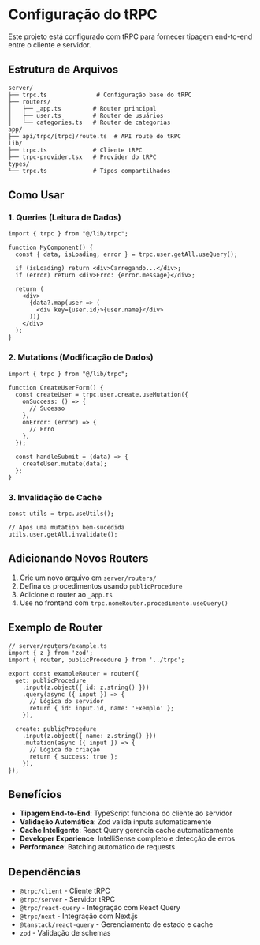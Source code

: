 # Configuração do tRPC

Este projeto está configurado com tRPC para fornecer tipagem end-to-end entre o cliente e servidor.

## Estrutura de Arquivos

```
server/
├── trpc.ts              # Configuração base do tRPC
├── routers/
│   ├── _app.ts         # Router principal
│   ├── user.ts         # Router de usuários
│   └── categories.ts   # Router de categorias
app/
├── api/trpc/[trpc]/route.ts  # API route do tRPC
lib/
├── trpc.ts             # Cliente tRPC
├── trpc-provider.tsx   # Provider do tRPC
types/
└── trpc.ts             # Tipos compartilhados
```

## Como Usar

### 1. Queries (Leitura de Dados)

```tsx
import { trpc } from "@/lib/trpc";

function MyComponent() {
  const { data, isLoading, error } = trpc.user.getAll.useQuery();
  
  if (isLoading) return <div>Carregando...</div>;
  if (error) return <div>Erro: {error.message}</div>;
  
  return (
    <div>
      {data?.map(user => (
        <div key={user.id}>{user.name}</div>
      ))}
    </div>
  );
}
```

### 2. Mutations (Modificação de Dados)

```tsx
import { trpc } from "@/lib/trpc";

function CreateUserForm() {
  const createUser = trpc.user.create.useMutation({
    onSuccess: () => {
      // Sucesso
    },
    onError: (error) => {
      // Erro
    },
  });

  const handleSubmit = (data) => {
    createUser.mutate(data);
  };
}
```

### 3. Invalidação de Cache

```tsx
const utils = trpc.useUtils();

// Após uma mutation bem-sucedida
utils.user.getAll.invalidate();
```

## Adicionando Novos Routers

1. Crie um novo arquivo em `server/routers/`
2. Defina os procedimentos usando `publicProcedure`
3. Adicione o router ao `_app.ts`
4. Use no frontend com `trpc.nomeRouter.procedimento.useQuery()`

## Exemplo de Router

```tsx
// server/routers/example.ts
import { z } from 'zod';
import { router, publicProcedure } from '../trpc';

export const exampleRouter = router({
  get: publicProcedure
    .input(z.object({ id: z.string() }))
    .query(async ({ input }) => {
      // Lógica do servidor
      return { id: input.id, name: 'Exemplo' };
    }),
    
  create: publicProcedure
    .input(z.object({ name: z.string() }))
    .mutation(async ({ input }) => {
      // Lógica de criação
      return { success: true };
    }),
});
```

## Benefícios

- **Tipagem End-to-End**: TypeScript funciona do cliente ao servidor
- **Validação Automática**: Zod valida inputs automaticamente
- **Cache Inteligente**: React Query gerencia cache automaticamente
- **Developer Experience**: IntelliSense completo e detecção de erros
- **Performance**: Batching automático de requests

## Dependências

- `@trpc/client` - Cliente tRPC
- `@trpc/server` - Servidor tRPC
- `@trpc/react-query` - Integração com React Query
- `@trpc/next` - Integração com Next.js
- `@tanstack/react-query` - Gerenciamento de estado e cache
- `zod` - Validação de schemas
